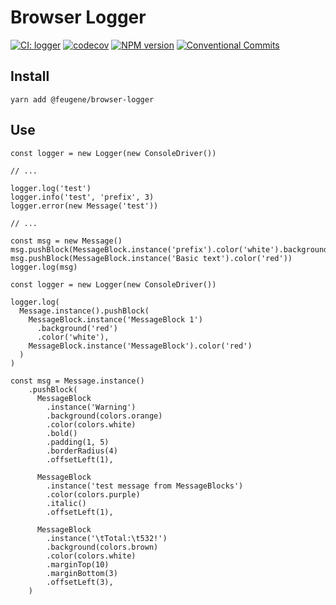 # Browser Logger

[![CI: logger](https://github.com/efureev/js-logger/actions/workflows/nodejs.yml/badge.svg?branch=master)](https://github.com/efureev/js-logger/actions/workflows/nodejs.yml)
[![codecov](https://codecov.io/gh/efureev/js-logger/branch/main/graph/badge.svg?token=z2Xa7u7PYu)](https://codecov.io/gh/efureev/js-logger)
[![NPM version](https://img.shields.io/npm/v/@feugene/browser-logger?style=flat-square)](https://www.npmjs.com/package/@feugene/browser-logger)
[![Conventional Commits](https://img.shields.io/badge/Conventional%20Commits-1.0.0-yellow.svg?style=flat-square)](https://conventionalcommits.org)

## Install

```shell
yarn add @feugene/browser-logger
```


## Use

```shell
const logger = new Logger(new ConsoleDriver())

// ...

logger.log('test')
logger.info('test', 'prefix', 3)
logger.error(new Message('test'))

// ...

const msg = new Message()
msg.pushBlock(MessageBlock.instance('prefix').color('white').background('red').paddingLeft(2))
msg.pushBlock(MessageBlock.instance('Basic text').color('red'))
logger.log(msg)
```


```shell
const logger = new Logger(new ConsoleDriver())

logger.log(
  Message.instance().pushBlock(
    MessageBlock.instance('MessageBlock 1')
      .background('red')
      .color('white'),
    MessageBlock.instance('MessageBlock').color('red')
  )
)

const msg = Message.instance()
    .pushBlock(
      MessageBlock
        .instance('Warning')
        .background(colors.orange)
        .color(colors.white)
        .bold()
        .padding(1, 5)
        .borderRadius(4)
        .offsetLeft(1),
    
      MessageBlock
        .instance('test message from MessageBlocks')
        .color(colors.purple)
        .italic()
        .offsetLeft(1),
    
      MessageBlock
        .instance('\tTotal:\t532!')
        .background(colors.brown)
        .color(colors.white)
        .marginTop(10)
        .marginBottom(3)
        .offsetLeft(3),
    )
```

